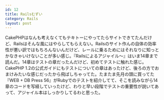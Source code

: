 ```yaml
---
id: 12
title: Railsむずい
category: Rails
layout: post
---
```



CakePHPはなんも考えなくてもテキトーにやってたらサイトできてたんだけど、Railsはそんな風にはやらしてもらえない。Railsのサイト作んの自体の効率性が悪い訳ではもちろんないんだけど、レールに乗るためにはそれなりに知っとかなきゃいけないことが多い感じ。『Railsによるアジャイル〜』はいま14章まで読んだ。14章はテストの章だったんだけど、初めてテストに触れた感じ。CakePHP 1.2の公式ガイドにもテストについての章はあったけど、後ろの方でおまけみたいな感じだったから飛ばしちゃってた。たまたま先月の頭に買ってた『WEB + DB Press 56』がRubyでのテストを紹介してて、そこを読みながら14章のコードを写経していったけど、わりと早い段階でテストの重要性が説いてあって、アジャイル本はしっかりしてるわと思った。